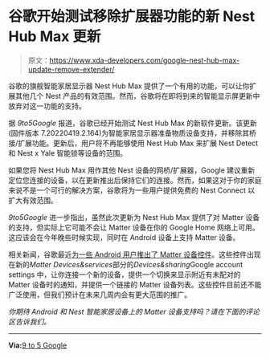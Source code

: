 # 谷歌开始测试移除扩展器功能的新 Nest Hub Max 更新

> 原文：<https://www.xda-developers.com/google-nest-hub-max-update-remove-extender/>

谷歌的旗舰智能家居显示器 Nest Hub Max 提供了一个有用的功能，可以让你扩展其他几个 Nest 产品的有效范围。然而，谷歌将在即将到来的智能显示屏更新中放弃对这一功能的支持。

据 *9to5Google* 报道，谷歌已经开始测试 Nest Hub Max 的新软件更新。该更新(固件版本 7.20220419.2.164)为智能家居显示器准备物质设备支持，并移除其桥接/扩展功能。更新后，用户将不再能够使用 Nest Hub Max 来扩展 Nest Detect 和 Nest x Yale 智能锁等设备的范围。

如果您将 Nest Hub Max 用作其他 Nest 设备的网桥/扩展器，Google 建议重新定位您连接的设备，以在更新推出后保持它们的连接。然而，如果这对于你的家庭来说不是一个可行的解决方案，谷歌将为一些用户提供免费的 Nest Connect 以扩大有效范围。

*9to5Google* 进一步指出，虽然此次更新为 Nest Hub Max 提供了对 Matter 设备的支持，但实际上它可能不会让 Matter 设备在你的 Google Home 网络上可用。这应该会在今年晚些时候实现，同时在 Android 设备上支持 Matter 设备。

相关新闻，谷歌最近[为一些 Android 用户推出了 Matter 设备控件](https://www.xda-developers.com/matter-device-controls-google-account/)。这些控件出现在新的*Matter Devices&services*部分的*Devices&sharing*Google account settings 中，让你连接一个新的设备，提供一个切换来显示附近有未配对的 Matter 设备时的通知，并提供一个链接的 Matter 设备列表。这些控件目前还不能广泛使用，但我们预计在未来几周内会有更大范围的推广。

*你期待 Android 和 Nest 智能家居设备上的 Matter 设备支持吗？请在下面的评论区告诉我们。*

* * *

**Via:**[9 to 5 Google](https://9to5google.com/2022/09/19/nest-hub-max-matter-update-testing/)